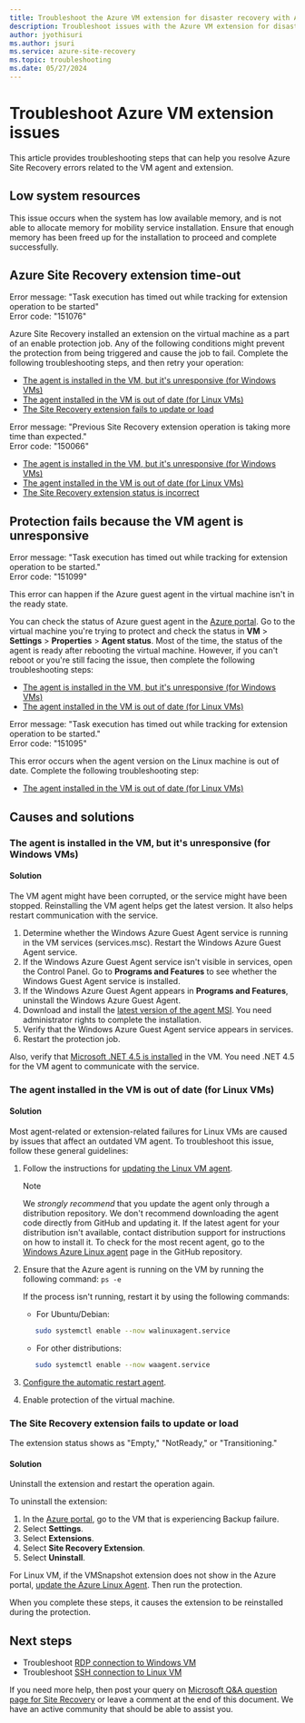 ```yaml
---
title: Troubleshoot the Azure VM extension for disaster recovery with Azure Site Recovery
description: Troubleshoot issues with the Azure VM extension for disaster recovery with Azure Site Recovery.
author: jyothisuri
ms.author: jsuri
ms.service: azure-site-recovery
ms.topic: troubleshooting
ms.date: 05/27/2024
---
```


# Troubleshoot Azure VM extension issues

This article provides troubleshooting steps that can help you resolve Azure Site Recovery errors related to the VM agent and extension.

## Low system resources

This issue occurs when the system has low available memory, and is not able to allocate memory for mobility service installation. Ensure that enough memory has been freed up for the installation to proceed and complete successfully.

## Azure Site Recovery extension time-out

Error message: "Task execution has timed out while tracking for extension operation to be started"<br>
Error code: "151076"

 Azure Site Recovery installed an extension on the virtual machine as a part of an enable protection job. Any of the following conditions might prevent the protection from being triggered and cause the job to fail. Complete the following troubleshooting steps, and then retry your operation:

- [The agent is installed in the VM, but it's unresponsive (for Windows VMs)](#the-agent-installed-in-the-vm-but-unresponsive-for-windows-vms)
- [The agent installed in the VM is out of date (for Linux VMs)](#the-agent-installed-in-the-vm-is-out-of-date-for-linux-vms)
- [The Site Recovery extension fails to update or load](#the-site-recovery-extension-fails-to-update-or-load)

Error message: "Previous Site Recovery extension operation is taking more time than expected."<br>
Error code: "150066"

- [The agent is installed in the VM, but it's unresponsive (for Windows VMs)](#the-agent-installed-in-the-vm-but-unresponsive-for-windows-vms)
- [The agent installed in the VM is out of date (for Linux VMs)](#the-agent-installed-in-the-vm-is-out-of-date-for-linux-vms)
- [The Site Recovery extension status is incorrect](#the-site-recovery-extension-fails-to-update-or-load)

## Protection fails because the VM agent is unresponsive

Error message: "Task execution has timed out while tracking for extension operation to be started."<br>
Error code: "151099"

This error can happen if the Azure guest agent in the virtual machine isn't in the ready state.

You can check the status of Azure guest agent in the [Azure portal](https://portal.azure.com/). Go to the virtual machine you're trying to protect and check the status in **VM** > **Settings** > **Properties** > **Agent status**. Most of the time, the status of the agent is ready after rebooting the virtual machine. However, if you can't reboot or you're still facing the issue, then complete the following troubleshooting steps:

- [The agent is installed in the VM, but it's unresponsive (for Windows VMs)](#the-agent-installed-in-the-vm-but-unresponsive-for-windows-vms)
- [The agent installed in the VM is out of date (for Linux VMs)](#the-agent-installed-in-the-vm-is-out-of-date-for-linux-vms)


Error message: "Task execution has timed out while tracking for extension operation to be started."<br>
Error code: "151095"

This error occurs when the agent version on the Linux machine is out of date. Complete the following troubleshooting step:

- [The agent installed in the VM is out of date (for Linux VMs)](#the-agent-installed-in-the-vm-is-out-of-date-for-linux-vms)

## Causes and solutions

### <a name="the-agent-installed-in-the-vm-but-unresponsive-for-windows-vms"></a>The agent is installed in the VM, but it's unresponsive (for Windows VMs)

#### Solution
The VM agent might have been corrupted, or the service might have been stopped. Reinstalling the VM agent helps get the latest version. It also helps restart communication with the service.

1. Determine whether the Windows Azure Guest Agent service is running in the VM services (services.msc). Restart the Windows Azure Guest Agent service.
1. If the Windows Azure Guest Agent service isn't visible in services, open the Control Panel. Go to **Programs and Features** to see whether the Windows Guest Agent service is installed.
1. If the Windows Azure Guest Agent appears in **Programs and Features**, uninstall the Windows Azure Guest Agent.
1. Download and install the [latest version of the agent MSI](https://go.microsoft.com/fwlink/?LinkID=394789&clcid=0x409). You need administrator rights to complete the installation.
1. Verify that the Windows Azure Guest Agent service appears in services.
1. Restart the protection job.

Also, verify that [Microsoft .NET 4.5 is installed](/dotnet/framework/migration-guide/how-to-determine-which-versions-are-installed) in the VM. You need .NET 4.5 for the VM agent to communicate with the service.

### The agent installed in the VM is out of date (for Linux VMs)

#### Solution
Most agent-related or extension-related failures for Linux VMs are caused by issues that affect an outdated VM agent. To troubleshoot this issue, follow these general guidelines:

1. Follow the instructions for [updating the Linux VM agent](/azure/virtual-machines/extensions/update-linux-agent).

   > [!NOTE]
   > We *strongly recommend* that you update the agent only through a distribution repository. We don't recommend downloading the agent code directly from GitHub and updating it. If the latest agent for your distribution isn't available, contact distribution support for instructions on how to install it. To check for the most recent agent, go to the [Windows Azure Linux agent](https://github.com/Azure/WALinuxAgent/releases) page in the GitHub repository.

1. Ensure that the Azure agent is running on the VM by running the following command: `ps -e`

   If the process isn't running, restart it by using the following commands:

    - For Ubuntu/Debian:

    ```bash
       sudo systemctl enable --now walinuxagent.service
    ```
    - For other distributions:

    ```bash
       sudo systemctl enable --now waagent.service
    ```

1. [Configure the automatic restart agent](https://github.com/Azure/WALinuxAgent/wiki/Known-Issues#mitigate_agent_crash).
1. Enable protection of the virtual machine.

### The Site Recovery extension fails to update or load

The extension status shows as "Empty," "NotReady," or "Transitioning."

#### Solution

Uninstall the extension and restart the operation again.

To uninstall the extension:

1. In the [Azure portal](https://portal.azure.com/), go to the VM that is experiencing Backup failure.
1. Select **Settings**.
1. Select **Extensions**.
1. Select **Site Recovery Extension**.
1. Select **Uninstall**.

For Linux VM, if the VMSnapshot extension does not show in the Azure portal, [update the Azure Linux Agent](/azure/virtual-machines/extensions/update-linux-agent). Then run the protection.

When you complete these steps, it causes the extension to be reinstalled during the protection.


## Next steps

- Troubleshoot [RDP connection to Windows VM](/troubleshoot/azure/virtual-machines/troubleshoot-rdp-connection)
- Troubleshoot [SSH connection to Linux VM](/troubleshoot/azure/virtual-machines/detailed-troubleshoot-ssh-connection)

If you need more help, then post your query on [Microsoft Q&A question page for Site Recovery](/answers/topics/azure-site-recovery.html) or leave a comment at the end of this document. We have an active community that should be able to assist you.